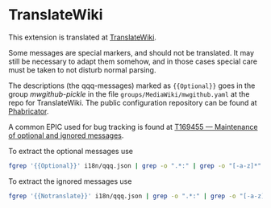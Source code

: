 # TranslateWiki

This extension is translated at
[TranslateWiki](https://translatewiki.net/wiki/Special:Translate/mwgithub-pickle).

Some messages are special markers, and should not be translated. It may
still be necessary to adapt them somehow, and in those cases special care must
be taken to not disturb normal parsing.

The descriptions (the qqq-messages) marked as `{{Optional}}` goes in the group
_mwgithub-pickle_ in the file `groups/MediaWiki/mwgithub.yaml` at the repo for
TranslateWiki. The public configuration repository can be found at
[Phabricator](https://phabricator.wikimedia.org/diffusion/GTWN/).

A common EPIC used for bug tracking is found at
[T169455 — Maintenance of optional and ignored messages](https://phabricator.wikimedia.org/T169455).

To extract the optional messages use

```bash
fgrep '{{Optional}}' i18n/qqq.json | grep -o ".*:" | grep -o "[-a-z]*"
```

To extract the ignored messages use

```bash
fgrep '{{Notranslate}}' i18n/qqq.json | grep -o ".*:" | grep -o "[-a-z]*"
```
